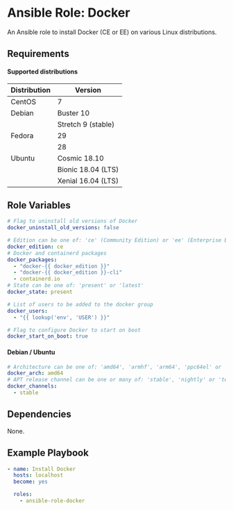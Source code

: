 # Ansible Role: Docker

An Ansible role to install Docker (CE or EE) on various Linux distributions.

## Requirements

#### Supported distributions

| Distribution | Version            |
| ------------ | ------------------ |
| CentOS       | 7                  |
| Debian       | Buster 10          |
|              | Stretch 9 (stable) |
| Fedora       | 29                 |
|              | 28                 |
| Ubuntu       | Cosmic 18.10       |
|              | Bionic 18.04 (LTS) |
|              | Xenial 16.04 (LTS) |


## Role Variables

```yaml
# Flag to uninstall old versions of Docker
docker_uninstall_old_versions: false

# Edition can be one of: 'ce' (Community Edition) or 'ee' (Enterprise Edition)
docker_edition: ce
# Docker and containerd packages
docker_packages:
  - "docker-{{ docker_edition }}"
  - "docker-{{ docker_edition }}-cli"
  - containerd.io
# State can be one of: 'present' or 'latest'
docker_state: present

# List of users to be added to the docker group
docker_users:
  - "{{ lookup('env', 'USER') }}"

# Flag to configure Docker to start on boot
docker_start_on_boot: true
```

#### Debian / Ubuntu

```yaml
# Architecture can be one of: 'amd64', 'armhf', 'arm64', 'ppc64el' or 's390x'
docker_arch: amd64
# APT release channel can be one or many of: 'stable', 'nightly' or 'test'
docker_channels:
  - stable
```

## Dependencies

None.

## Example Playbook

```yaml
- name: Install Docker
  hosts: localhost
  become: yes

  roles:
    - ansible-role-docker
```
